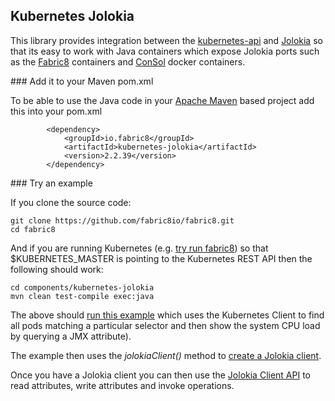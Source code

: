 ## Kubernetes Jolokia

This library provides integration between the [kubernetes-api](../kubernetes-api/) and [Jolokia](http://jolokia.org/) so that its easy to work with Java containers which expose Jolokia ports such as the [Fabric8](https://registry.hub.docker.com/repos/fabric8/) containers and [ConSol](https://registry.hub.docker.com/repos/consol/) docker containers.

### Add it to your Maven pom.xml

To be able to use the Java code in your [Apache Maven](http://maven.apache.org/) based project add this into your pom.xml

            <dependency>
                <groupId>io.fabric8</groupId>
                <artifactId>kubernetes-jolokia</artifactId>
                <version>2.2.39</version>
            </dependency>


### Try an example

If you clone the source code:

    git clone https://github.com/fabric8io/fabric8.git
    cd fabric8

And if you are running Kubernetes (e.g. [try run fabric8](http://fabric8.io/guide/getStarted.html)) so that $KUBERNETES_MASTER is pointing to the Kubernetes REST API then the following should work:

    cd components/kubernetes-jolokia
    mvn clean test-compile exec:java

The above should [run this example](https://github.com/fabric8io/fabric8/blob/master/components/kubernetes-jolokia/src/test/java/io/fabric8/kubernetes/jolokia/Example.java#L54) which uses the Kubernetes Client to find all pods matching a particular selector and then show the system CPU load by querying a JMX attribute).

The example then uses the *jolokiaClient()* method to [create a Jolokia client](https://github.com/fabric8io/fabric8/blob/master/components/kubernetes-jolokia/src/test/java/io/fabric8/kubernetes/jolokia/Example.java#L61).

Once you have a Jolokia client you can then use the [Jolokia Client API](http://jolokia.org/reference/html/clients.html#client-java) to read attributes, write attributes and invoke operations.
